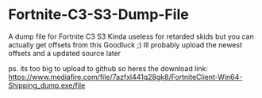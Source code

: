 # Fortnite-C3-S3-Dump-File
A dump file for Fortnite C3 S3 Kinda useless for retarded skids but you can actually get offsets from this Goodluck ;)
Ill probably upload the newest offsets and a updated source later

ps. its too big to upload to github so heres the download link: https://www.mediafire.com/file/7azfxl441q28gk8/FortniteClient-Win64-Shipping_dump.exe/file

